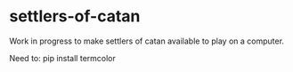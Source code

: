 # settlers-of-catan
Work in progress to make settlers of catan available to play on a computer.

Need to: pip install termcolor
